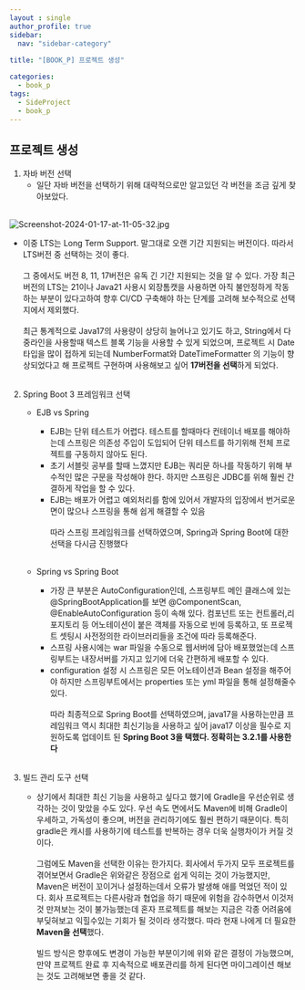 ```yaml
---
layout : single
author_profile: true
sidebar: 
  nav: "sidebar-category"
  
title: "[BOOK_P] 프로젝트 생성"

categories:
  - book_p
tags:
  - SideProject
  - book_p
---
```


## 프로젝트 생성
1. 자바 버전 선택<br>
	- 일단 자바 버전을 선택하기 위해 대략적으로만 알고있던 각 버전을 조금 깊게 찾아보았다. <br><br>

![Screenshot-2024-01-17-at-11-05-32.jpg](https://postimg.cc/hQt1qC9X)

- 이중 LTS는 Long Term Support. 말그대로 오랜 기간 지원되는 버전이다. 따라서 LTS버전 중 선택하는 것이 좋다.<br><br>그 중에서도 버전 8, 11, 17버전은 유독 긴 기간 지원되는 것을 알 수 있다. 가장 최근 버전의 LTS는 21이나 Java21 사용시 외장톰캣을 사용하면 아직 불안정하게 작동하는 부분이 있다고하여 향후 CI/CD 구축해야 하는 단계를 고려해 보수적으로 선택지에서 제외했다.<br><br> 최근 통계적으로 Java17의 사용량이 상당히 늘어나고 있기도 하고, String에서 다중라인을 사용할때 텍스트 블록 기능을 사용할 수 있게 되었으며, 프로젝트 시 Date 타입을 많이 접하게 되는데 NumberFormat와 DateTimeFormatter  의 기능이 향상되었다고 해 프로젝트 구현하며 사용해보고 싶어 **17버전을 선택**하게 되었다.<br><br>

2. Spring Boot 3 프레임워크 선택
	- EJB vs Spring<br>
		- EJB는 단위 테스트가 어렵다. 테스트를 할때마다 컨테이너 배포를 해야하는데 스프링은 의존성 주입이 도입되어 단위 테스트를 하기위해 전체 프로젝트를 구동하지 않아도 된다.<br>
		- 초기 서블릿 공부를 할때 느꼈지만  EJB는 쿼리문 하나를 작동하기 위해 부수적인 많은 구문을 작성해야 한다. 하지만 스프링은 JDBC를 위해 훨씬 간결하게 작업을 할 수 있다.<br>
		- EJB는 배포가 어렵고 예외처리를 함에 있어서 개발자의 입장에서 번거로운 면이 많으나 스프링을 통해 쉽게 해결할 수 있음<br><br>따라 스프링 프레임워크를 선택하였으며, Spring과 Spring Boot에 대한 선택을 다시금 진행했다<br><br>
	
	- Spring vs Spring Boot<br>
		- 가장 큰 부분은 AutoConfiguration인데, 스프링부트 메인 클래스에 있는 @SpringBootApplication를 보면 @ComponentScan, @EnableAutoConfiguration 등이 속해 있다. 컴포넌트 또는 컨트롤러,리포지토리 등 어노테이션이 붙은 객체를 자동으로 빈에 등록하고, 또 프로젝트 셋팅시 사전정의한 라이브러리들을 조건에 따라 등록해준다.<br>
		- 스프링 사용시에는 war 파일을 수동으로 웹서버에 담아 배포했었는데 스프링부트는 내장서버를 가지고 있기에 더욱 간편하게 배포할 수 있다.<br>
		- configuration 설정 시 스프링은 모든 어노테이션과 Bean 설정을 해주어야 하지만 스프링부트에서는 properties 또는 yml 파일을 통해 설정해줄수 있다.<br><br>따라 최종적으로 Spring Boot를 선택하였으며, java17을 사용하는만큼 프레임워크 역시 최대한 최신기능을 사용하고 싶어 java17 이상을 필수로 지원하도록 업데이트 된  **Spring Boot 3을 택했다. 정확히는 3.2.1를 사용한다**<br><br>
	
3. 빌드 관리 도구 선택<br>
	- 상기에서 최대한 최신 기능을 사용하고 싶다고 했기에 Gradle을 우선순위로 생각하는 것이 맞았을 수도 있다. 우선 속도 면에서도 Maven에 비해 Gradle이 우세하고, 가독성이 좋으며, 버전을 관리하기에도 훨씬 편하기 때문이다. 특히 gradle은 캐시를 사용하기에 테스트를 반복하는 경우 더욱 실행차이가 커질 것이다. <br><br> 그럼에도 Maven을 선택한 이유는 한가지다. 회사에서 두가지 모두 프로젝트를 겪어보면서 Gradle은 위와같은 장점으로 쉽게 익히는 것이 가능했지만, Maven은 버전이 꼬이거나 설정하는데서 오류가 발생해 애를 먹었던 적이 있다. 회사 프로젝트는 다른사람과 협업을 하기 때문에 위험을 감수하면서 이것저것 만져보는 것이 불가능했는데 혼자 프로젝트를 해보는 지금은 각종 어려움에 부딪혀보고 익힐수있는 기회가 될 것이라 생각했다. 따라 현재 나에게 더 필요한 **Maven을 선택**했다.<br><br> 빌드 방식은 향후에도 변경이 가능한 부분이기에 위와 같은 결정이 가능했으며, 만약 프로젝트 완료 후 지속적으로 배포관리를 하게 된다면 마이그레이션 해보는 것도 고려해보면 좋을 것 같다. 

